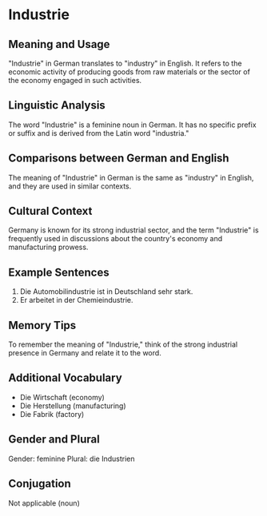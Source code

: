 # Industrie
## Meaning and Usage
"Industrie" in German translates to "industry" in English. It refers to the economic activity of producing goods from raw materials or the sector of the economy engaged in such activities.

## Linguistic Analysis
The word "Industrie" is a feminine noun in German. It has no specific prefix or suffix and is derived from the Latin word "industria."

## Comparisons between German and English
The meaning of "Industrie" in German is the same as "industry" in English, and they are used in similar contexts.

## Cultural Context
Germany is known for its strong industrial sector, and the term "Industrie" is frequently used in discussions about the country's economy and manufacturing prowess.

## Example Sentences
1. Die Automobilindustrie ist in Deutschland sehr stark.
2. Er arbeitet in der Chemieindustrie.

## Memory Tips
To remember the meaning of "Industrie," think of the strong industrial presence in Germany and relate it to the word.

## Additional Vocabulary
- Die Wirtschaft (economy)
- Die Herstellung (manufacturing)
- Die Fabrik (factory)

## Gender and Plural
Gender: feminine
Plural: die Industrien

## Conjugation
Not applicable (noun)